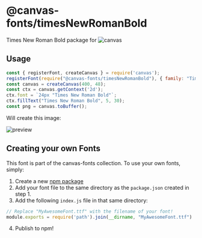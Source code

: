 @canvas-fonts/timesNewRomanBold
====

Times New Roman Bold package for ![canvas](https://npmjs.org/package/canvas)

## Usage

```js
const { registerFont, createCanvas } = require('canvas');
registerFont(require("@canvas-fonts/timesNewRomanBold"), { family: "Times New Roman Bold" });
const canvas = createCanvas(400, 48);
const ctx = canvas.getContext('2d');
ctx.font = `24px "Times New Roman Bold"`;
ctx.fillText("Times New Roman Bold", 5, 30);
const png = canvas.toBuffer();
```

Will create this image:

![preview](https://github.com/retrohacker/canvas-fonts/raw/master/previews/timesNewRomanBold.png)

## Creating your own Fonts

This font is part of the canvas-fonts collection. To use your own fonts, simply:

1. Create a new [npm package](https://docs.npmjs.com/creating-node-js-modules)
2. Add your font file to the same directory as the `package.json` created in step 1.
3. Add the following `index.js` file in that same directory:

```js
// Replace "MyAwesomeFont.ttf" with the filename of your font!
module.exports = require('path').join(__dirname, "MyAwesomeFont.ttf")
```

4. Publish to npm!